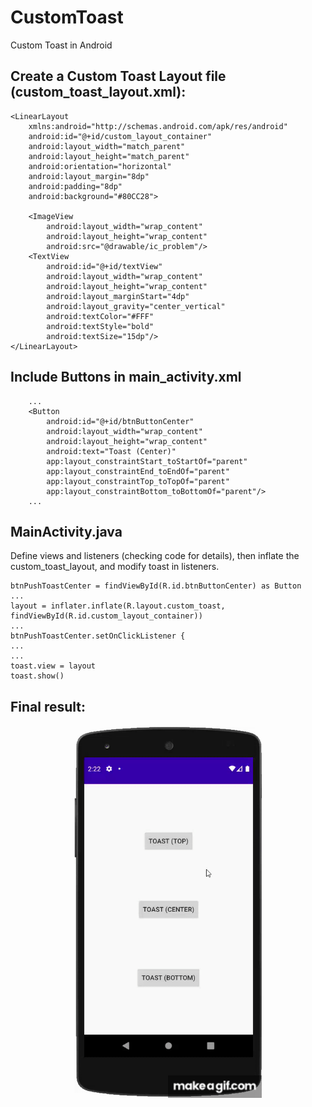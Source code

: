 # CustomToast
Custom Toast in Android


## Create a Custom Toast Layout file (custom_toast_layout.xml):

```
<LinearLayout
    xmlns:android="http://schemas.android.com/apk/res/android"
    android:id="@+id/custom_layout_container"
    android:layout_width="match_parent"
    android:layout_height="match_parent"
    android:orientation="horizontal"
    android:layout_margin="8dp"
    android:padding="8dp"
    android:background="#80CC28">

    <ImageView
        android:layout_width="wrap_content"
        android:layout_height="wrap_content"
        android:src="@drawable/ic_problem"/>
    <TextView
        android:id="@+id/textView"
        android:layout_width="wrap_content"
        android:layout_height="wrap_content"
        android:layout_marginStart="4dp"
        android:layout_gravity="center_vertical"
        android:textColor="#FFF"
        android:textStyle="bold"
        android:textSize="15dp"/>
</LinearLayout>
```

## Include Buttons in main_activity.xml

```
    ...
    <Button
        android:id="@+id/btnButtonCenter"
        android:layout_width="wrap_content"
        android:layout_height="wrap_content"
        android:text="Toast (Center)"
        app:layout_constraintStart_toStartOf="parent"
        app:layout_constraintEnd_toEndOf="parent"
        app:layout_constraintTop_toTopOf="parent"
        app:layout_constraintBottom_toBottomOf="parent"/>
    ...
```

## MainActivity.java

Define views and listeners (checking code for details), then inflate the custom_toast_layout, and modify toast in listeners.

```
btnPushToastCenter = findViewById(R.id.btnButtonCenter) as Button
...
layout = inflater.inflate(R.layout.custom_toast, findViewById(R.id.custom_layout_container))
...
btnPushToastCenter.setOnClickListener { 
...
...
toast.view = layout
toast.show()
```

## Final result:
<p align = "center">
<img src="/images/01.gif" width="300">
</p>
